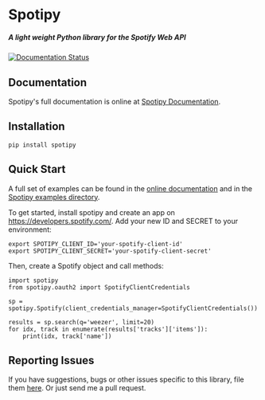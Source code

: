 # Spotipy

##### A light weight Python library for the Spotify Web API

[![Documentation Status](https://readthedocs.org/projects/spotipy/badge/?version=latest)](https://spotipy.readthedocs.io/en/latest/?badge=latest)

## Documentation

Spotipy's full documentation is online at [Spotipy Documentation](http://spotipy.readthedocs.org/).

## Installation

    pip install spotipy

## Quick Start

A full set of examples can be found in the [online documentation](http://spotipy.readthedocs.org/) and in the [Spotipy examples directory](https://github.com/plamere/spotipy/tree/master/examples).

To get started, install spotipy and create an app on https://developers.spotify.com/.
Add your new ID and SECRET to your environment:

    export SPOTIPY_CLIENT_ID='your-spotify-client-id'
    export SPOTIPY_CLIENT_SECRET='your-spotify-client-secret'

Then, create a Spotify object and call methods:

    import spotipy
    from spotipy.oauth2 import SpotifyClientCredentials

    sp = spotipy.Spotify(client_credentials_manager=SpotifyClientCredentials())

    results = sp.search(q='weezer', limit=20)
    for idx, track in enumerate(results['tracks']['items']):
        print(idx, track['name'])

## Reporting Issues

If you have suggestions, bugs or other issues specific to this library, file them [here](https://github.com/plamere/spotipy/issues). Or just send me a pull request.
